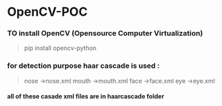 # OpenCV-POC
### TO install OpenCV (Opensource Computer Virtualization)
> pip install opencv-python
### for detection purpose haar cascade is used :
> nose ->nose.xml
> mouth ->mouth.xml
> face ->face.xml
> eye ->eye.xml
#### all of these casade xml files are in haarcascade folder

